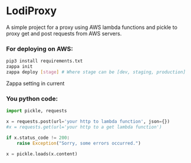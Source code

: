 # LodiProxy

A simple project for a proxy using AWS lambda functions and pickle to proxy get and post requests from AWS servers.

### For deploying on AWS:

```bash
pip3 install requirements.txt
zappa init
zappa deploy [stage] # Where stage can be [dev, staging, production]
```
Zappa setting in current 

### You python code:
```python
import pickle, requests

x = requests.post(url='your http to lambda function', json={})
#x = requests.get(url='your http to a get lambda function')

if x.status_code != 200:
    raise Exception("Sorry, some errors occurred.")

x = pickle.loads(x.content)
```